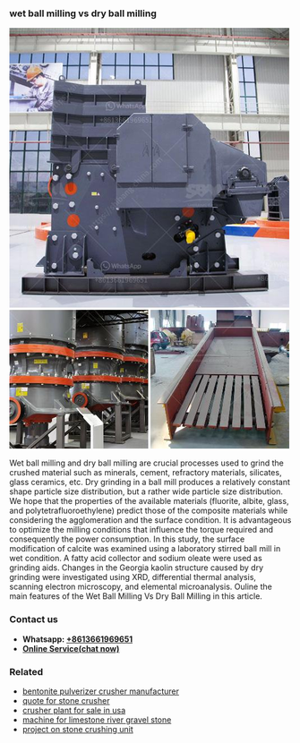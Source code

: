 <h3>wet ball milling vs dry ball milling</h3><img src='1708499126.jpg' alt=''><p>Wet ball milling and dry ball milling are crucial processes used to grind the crushed material such as minerals, cement, refractory materials, silicates, glass ceramics, etc. Dry grinding in a ball mill produces a relatively constant shape particle size distribution, but a rather wide particle size distribution. We hope that the properties of the available materials (fluorite, albite, glass, and polytetrafluoroethylene) predict those of the composite materials while considering the agglomeration and the surface condition. It is advantageous to optimize the milling conditions that influence the torque required and consequently the power consumption. In this study, the surface modification of calcite was examined using a laboratory stirred ball mill in wet condition. A fatty acid collector and sodium oleate were used as grinding aids. Changes in the Georgia kaolin structure caused by dry grinding were investigated using XRD, differential thermal analysis, scanning electron microscopy, and elemental microanalysis. Ouline the main features of the Wet Ball Milling Vs Dry Ball Milling in this article.</p><h3>Contact us</h3><ul><li><strong>Whatsapp:&nbsp;<a href="https://wa.me/8613661969651">+8613661969651</a></strong></li><li><a href="https://swt.shibang-china.com/?git&amp;zhl&amp;wet ball milling vs dry ball milling"><strong>Online Service(chat now)</strong></a></li></ul><h3>Related</h3><ul><li><a href='bentonite pulverizer crusher manufacturer.md'>bentonite pulverizer crusher manufacturer</a></li><li><a href='quote for stone crusher.md'>quote for stone crusher</a></li><li><a href='crusher plant for sale in usa.md'>crusher plant for sale in usa</a></li><li><a href='machine for limestone river gravel stone.md'>machine for limestone river gravel stone</a></li><li><a href='project on stone crushing unit.md'>project on stone crushing unit</a></li></ul>